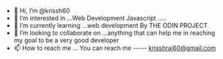 - 👋 Hi, I’m @krissh60
- 👀 I’m interested in ...Web Development Javascript .....
- 🌱 I’m currently learning ...web development By THE ODIN PROJECT
- 💞️ I’m looking to collaborate on ...anything that can help me in reaching my goal to be a very good developer
- 📫 How to reach me ... You can reach me ----- krisshraj60@gmail.com

<!---
krissh60/krissh60 is a ✨ special ✨ repository because its `README.md` (this file) appears on your GitHub profile.
You can click the Preview link to take a look at your changes.
--->
